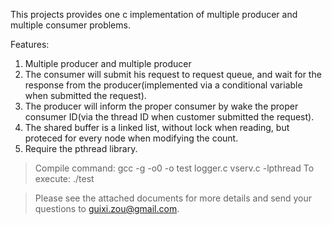 This projects provides one c implementation of multiple producer and multiple consumer problems.

Features:
1. Multiple producer and multiple producer
2. The consumer will submit his request to request queue, and   wait for the response from the producer(implemented via a conditional variable when submitted the request).
3. The producer will inform the proper consumer by wake the proper consumer ID(via the thread ID when customer submitted the request).
4. The shared buffer is a linked list, without lock when reading, but proteced for every node when modifying the count.
5. Require the pthread library.

> Compile command: gcc -g -o0 -o test logger.c vserv.c -lpthread
> To execute: ./test

> Please see the attached documents for more details and send your questions to guixi.zou@gmail.com.
